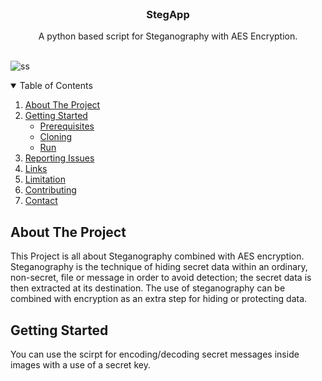 <!-- PROJECT LOGO -->
<br />
<p align="center">

  <h3 align="center">StegApp</h3>

  <p align="center">
    A python based script for Steganography with AES Encryption. 
    <br />
    <br />
  </p>
</p>

![ss](https://github.com/dsccvrgu/StegApp/blob/main/Pictures/Screenshot%202021-10-11%20204841.png)

<!-- TABLE OF CONTENTS -->
<details open="open">
  <summary>Table of Contents</summary>
  <ol>
    <li>
      <a href="#about-the-project">About The Project</a>
    </li>
    <li>
      <a href="#getting-started">Getting Started</a>
      <ul>
        <li><a href="#prerequisites">Prerequisites</a></li>
        <li><a href="#cloning">Cloning</a></li>
        <li><a href="#run">Run</a></li>
      </ul>
    </li>
    <li><a href="#reporting-issues">Reporting Issues</a></li>
    <li><a href="#links">Links</a></li>
    <li><a href="#limitation">Limitation</a></li>
    <li><a href="#contributing">Contributing</a></li>
    <li><a href="#contact">Contact</a></li>
  </ol>
</details>


<!-- ABOUT THE PROJECT -->
## About The Project

This Project is all about Steganography combined with AES encryption. Steganography is the technique of hiding secret data within an ordinary, non-secret, file or message in order to avoid detection; the secret data is then extracted at its destination. The use of steganography can be combined with encryption as an extra step for hiding or protecting data.

<!-- GETTING STARTED -->
## Getting Started

You can use the scirpt for encoding/decoding secret messages inside images with a use of a secret key.


